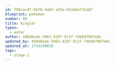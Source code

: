 ```yaml
---
id: f06cac4f-bb78-4a65-a93a-b5abdaf15a87
blueprint: pokemon
number: 99
title: Kingler
types:
  - water
author: 4d8d6ede-5963-429f-9c2f-74b897007e0c
updated_by: 4d8d6ede-5963-429f-9c2f-74b897007e0c
updated_at: 1716140818
tags:
  - stage-1
---
```

